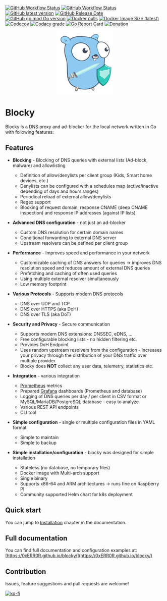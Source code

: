 [![GitHub Workflow Status](https://img.shields.io/github/actions/workflow/status/0xERR0R/blocky/makefile.yml "Make")](https://github.com/0xERR0R/blocky/actions/workflows/makefile.yml)
[![GitHub Workflow Status](https://img.shields.io/github/actions/workflow/status/0xERR0R/blocky/release.yml "Release")](https://github.com/0xERR0R/blocky/actions/workflows/release.yml)
[![GitHub latest version](https://img.shields.io/github/v/release/0xERR0R/blocky "Latest version")](https://github.com/0xERR0R/blocky/releases)
[![GitHub Release Date](https://img.shields.io/github/release-date/0xERR0R/blocky "Latest release date")](https://github.com/0xERR0R/blocky/releases)
[![GitHub go.mod Go version](https://img.shields.io/github/go-mod/go-version/0xERR0R/blocky "Go version")](#)
[![Docker pulls](https://img.shields.io/docker/pulls/spx01/blocky "Latest version")](https://hub.docker.com/r/spx01/blocky)
[![Docker Image Size (latest)](https://img.shields.io/docker/image-size/spx01/blocky/latest)](https://hub.docker.com/r/spx01/blocky)
[![Codecov](https://img.shields.io/codecov/c/gh/0xERR0R/blocky "Code coverage")](https://codecov.io/gh/0xERR0R/blocky)
[![Codacy grade](https://img.shields.io/codacy/grade/8fcd8f8420b8419c808c47af58ed9282 "Codacy grade")](#)
[![Go Report Card](https://goreportcard.com/badge/github.com/0xERR0R/blocky)](https://goreportcard.com/report/github.com/0xERR0R/blocky)
[![Donation](https://img.shields.io/badge/buy%20me%20a%20coffee-donate-blueviolet.svg)](https://ko-fi.com/0xerr0r)

<p align="center">
  <img height="200" src="https://github.com/0xERR0R/blocky/blob/main/docs/blocky.svg">
</p>

# Blocky

Blocky is a DNS proxy and ad-blocker for the local network written in Go with following features:

## Features

- **Blocking** - Blocking of DNS queries with external lists (Ad-block, malware) and allowlisting

  - Definition of allow/denylists per client group (Kids, Smart home devices, etc.)
  - Denylists can be configured with a schedules map (active/inactive depending of days and hours ranges)
  - Periodical reload of external allow/denylists
  - Regex support
  - Blocking of request domain, response CNAME (deep CNAME inspection) and response IP addresses (against IP lists)

- **Advanced DNS configuration** - not just an ad-blocker

  - Custom DNS resolution for certain domain names
  - Conditional forwarding to external DNS server
  - Upstream resolvers can be defined per client group

- **Performance** - Improves speed and performance in your network

  - Customizable caching of DNS answers for queries -> improves DNS resolution speed and reduces amount of external DNS
    queries
  - Prefetching and caching of often used queries
  - Using multiple external resolver simultaneously
  - Low memory footprint

- **Various Protocols** - Supports modern DNS protocols

  - DNS over UDP and TCP
  - DNS over HTTPS (aka DoH)
  - DNS over TLS (aka DoT)

- **Security and Privacy** - Secure communication

  - Supports modern DNS extensions: DNSSEC, eDNS, ...
  - Free configurable blocking lists - no hidden filtering etc.
  - Provides DoH Endpoint
  - Uses random upstream resolvers from the configuration - increases your privacy through the distribution of your DNS
    traffic over multiple provider
  - Blocky does **NOT** collect any user data, telemetry, statistics etc.

- **Integration** - various integration

  - [Prometheus](https://prometheus.io/) metrics
  - Prepared [Grafana](https://grafana.com/) dashboards (Prometheus and database)
  - Logging of DNS queries per day / per client in CSV format or MySQL/MariaDB/PostgreSQL database - easy to analyze
  - Various REST API endpoints
  - CLI tool

- **Simple configuration** - single or multiple configuration files in YAML format

  - Simple to maintain
  - Simple to backup

- **Simple installation/configuration** - blocky was designed for simple installation

  - Stateless (no database, no temporary files)
  - Docker image with Multi-arch support
  - Single binary
  - Supports x86-64 and ARM architectures -> runs fine on Raspberry PI
  - Community supported Helm chart for k8s deployment

## Quick start

You can jump to [Installation](https://0xerr0r.github.io/blocky/latest/installation/) chapter in the documentation.

## Full documentation

You can find full documentation and configuration examples
at: [https://0xERR0R.github.io/blocky/](https://0xERR0R.github.io/blocky/)

## Contribution

Issues, feature suggestions and pull requests are welcome!

[![ko-fi](https://ko-fi.com/img/githubbutton_sm.svg)](https://ko-fi.com/G2G25XZQG)
